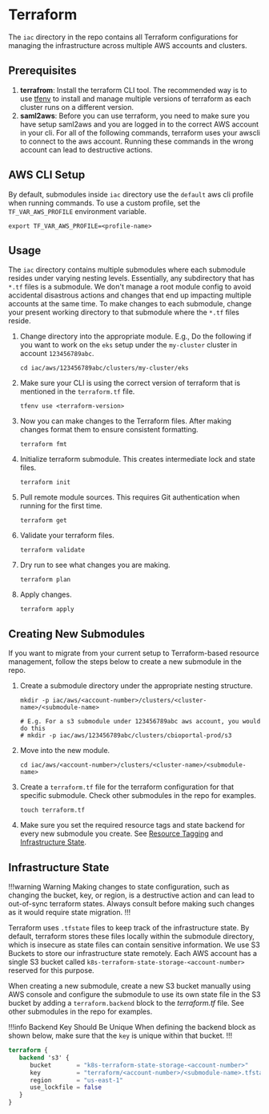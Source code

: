 # Terraform
The `iac` directory in the repo contains all Terraform configurations for managing the infrastructure across multiple AWS accounts and clusters.

## Prerequisites
1. **terrafrom**: Install the terraform CLI tool. The recommended way is to use [tfenv](https://github.com/tfutils/tfenv) to install and manage multiple versions of terraform as each cluster runs on a different version.
2. **saml2aws**: Before you can use terraform, you need to make sure you have setup saml2aws and you are logged in to the correct AWS account in your cli. For all of the following commands, terraform uses your awscli to connect to the aws account. Running these commands in the wrong account can lead to destructive actions.

## AWS CLI Setup
By default, submodules inside `iac` directory use the `default` aws cli profile when running commands. To use a custom profile, set the `TF_VAR_AWS_PROFILE` environment variable.
```shell
export TF_VAR_AWS_PROFILE=<profile-name>
```

## Usage
The `iac` directory contains multiple submodules where each submodule resides under varying nesting levels. Essentially, any subdirectory that has `*.tf` files is a submodule. We don't manage a root module config to avoid accidental disastrous actions and changes that end up impacting multiple accounts at the same time. To make changes to each submodule, change your present working directory to that submodule where the `*.tf` files reside.
1. Change directory into the appropriate module. E.g., Do the following if you want to work on the `eks` setup under the `my-cluster` cluster in account `123456789abc`.
   ```shell
   cd iac/aws/123456789abc/clusters/my-cluster/eks
   ```
2. Make sure your CLI is using the correct version of terraform that is mentioned in the `terraform.tf` file.
   ```shell
   tfenv use <terraform-version>
   ```
3. Now you can make changes to the Terraform files. After making changes format them to ensure consistent formatting.
   ```shell
   terraform fmt
   ```
4. Initialize terraform submodule. This creates intermediate lock and state files.
   ```shell
   terraform init
   ```
5. Pull remote module sources. This requires Git authentication when running for the first time.
   ```shell
   terraform get
   ```
6. Validate your terraform files.
   ```shell
   terraform validate
   ```
7. Dry run to see what changes you are making.
   ```shell
   terraform plan
   ```
8. Apply changes.
   ```shell
   terraform apply
   ```

## Creating New Submodules
If you want to migrate from your current setup to Terraform-based resource management, follow the steps below to create a new submodule in the repo.
1. Create a submodule directory under the appropriate nesting structure.
   ```shell
   mkdir -p iac/aws/<account-number>/clusters/<cluster-name>/<submodule-name>
   
   # E.g. For a s3 submodule under 123456789abc aws account, you would do this
   # mkdir -p iac/aws/123456789abc/clusters/cbioportal-prod/s3
   ```
2. Move into the new module.
   ```shell
   cd iac/aws/<account-number>/clusters/<cluster-name>/<submodule-name>
   ```
3. Create a `terraform.tf` file for the terraform configuration for that specific submodule. Check other submodules in the repo for examples.
   ```shell
   touch terraform.tf
   ```
4. Make sure you set the required resource tags and state backend for every new submodule you create. See [Resource Tagging](/infrastructure-as-code/resource-tagging) and [Infrastructure State](#infrastructure-state).

## Infrastructure State

!!!warning Warning
Making changes to state configuration, such as changing the bucket, key, or region, is a destructive action and can lead to out-of-sync terraform states. Always consult before making such changes as it would require state migration.
!!!

Terraform uses `.tfstate` files to keep track of the infrastructure state. By default, terraform stores these files locally within the submodule directory, which is insecure as state files can contain sensitive information. We use S3 Buckets to store our infrastructure state remotely. Each AWS account has a single S3 bucket called `k8s-terraform-state-storage-<account-number>` reserved for this purpose.

When creating a new submodule, create a new S3 bucket manually using AWS console and configure the submodule to use its own state file in the S3 bucket by adding a `terraform.backend` block to the _terraform.tf_ file. See other submodules in the repo for examples.

!!!info Backend Key Should Be Unique
When defining the backend block as shown below, make sure that the `key` is unique within that bucket.
!!!

```terraform
terraform {
   backend 's3' {
      bucket       = "k8s-terraform-state-storage-<account-number>"
      key          = "terraform/<account-number>/<submodule-name>.tfstate" # Should be unique within the bucket
      region       = "us-east-1"
      use_lockfile = false
   }
}
```